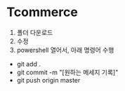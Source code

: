 # Tcommerce
1. 폴더 다운로드
2. 수정
3. powershell 열어서, 아래 명령어 수행
- git add .
- git commit -m "[원하는 메세지 기록]"
- git push origin master
